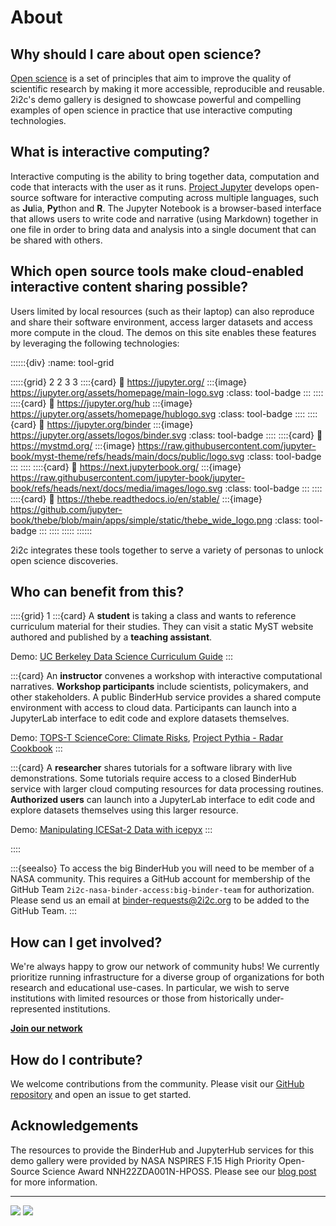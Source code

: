 # About

## Why should I care about open science?

[Open science](https://en.wikipedia.org/wiki/Open_science) is a set of principles that aim to improve the quality of scientific research by making it more accessible, reproducible and reusable. 2i2c's demo gallery is designed to showcase powerful and compelling examples of open science in practice that use interactive computing technologies.

## What is interactive computing?

Interactive computing is the ability to bring together data, computation and code that interacts with the user as it runs. [Project Jupyter](https://jupyter.org/) develops open-source software for interactive computing across multiple languages, such as **Ju**lia, **Py**thon and **R**. The Jupyter Notebook is a browser-based interface that allows users to write code and narrative (using Markdown) together in one file in order to bring data and analysis into a single document that can be shared with others.

## Which open source tools make cloud-enabled interactive content sharing possible?

Users limited by local resources (such as their laptop) can also reproduce and share their software environment, access larger datasets and access more compute in the cloud. The demos on this site enables these features by leveraging the following technologies:

::::::{div}
:name: tool-grid

:::::{grid} 2 2 3 3
::::{card}
:link: https://jupyter.org/
:::{image} https://jupyter.org/assets/homepage/main-logo.svg
:class: tool-badge
:::
::::
::::{card}
:link: https://jupyter.org/hub
:::{image} https://jupyter.org/assets/homepage/hublogo.svg
:class: tool-badge
::::
::::{card}
:link: https://jupyter.org/binder
:::{image} https://jupyter.org/assets/logos/binder.svg
:class: tool-badge
::::
::::{card}
:link: https://mystmd.org/
:::{image} https://raw.githubusercontent.com/jupyter-book/myst-theme/refs/heads/main/docs/public/logo.svg
:class: tool-badge
:::
::::
::::{card}
:link: https://next.jupyterbook.org/
:::{image} https://raw.githubusercontent.com/jupyter-book/jupyter-book/refs/heads/next/docs/media/images/logo.svg
:class: tool-badge
:::
::::
::::{card}
:link: https://thebe.readthedocs.io/en/stable/
:::{image} https://github.com/jupyter-book/thebe/blob/main/apps/simple/static/thebe_wide_logo.png
:class: tool-badge
:::
::::
:::::
::::::

2i2c integrates these tools together to serve a variety of personas to unlock open science discoveries.

## Who can benefit from this?

::::{grid} 1
:::{card}
A **student** is taking a class and wants to reference curriculum material for their studies. They can visit a static MyST website authored and published by a **teaching assistant**.

Demo: [UC Berkeley Data Science Curriculum Guide](xref:datahub/#what-is-this-guide-and-who-is-it-for)
:::

:::{card}
An **instructor** convenes a workshop with interactive computational narratives. **Workshop participants** include scientists, policymakers, and other stakeholders. A public BinderHub service provides a shared compute environment with access to cloud data. Participants can launch into a JupyterLab interface to edit code and explore datasets themselves.

Demo: [TOPS-T ScienceCore: Climate Risks](xref:climaterisk/getting-nasa-earthdata-credentials#brief-introduction), [Project Pythia - Radar Cookbook](xref:pythia/moore-oklahoma-tornado#overview)
:::

:::{card}
A **researcher** shares tutorials for a software library with live demonstrations. Some tutorials require access to a closed BinderHub service with larger cloud computing resources for data processing routines. **Authorized users** can launch into a JupyterLab interface to edit code and explore datasets themselves using this larger resource.

Demo: [Manipulating ICESat-2 Data with icepyx](xref:icepyx/quest-argo-data-access#define-the-quest-object)
:::

::::

:::{seealso}
To access the big BinderHub you will need to be member of a NASA community. This requires a GitHub account for membership of the GitHub Team `2i2c-nasa-binder-access:big-binder-team` for authorization. Please send us an email at [binder-requests@2i2c.org](mailto:binder-requests@2i2c.org) to be added to the GitHub Team.
:::

## How can I get involved?

We're always happy to grow our network of community hubs! We currently prioritize running infrastructure for a diverse group of organizations for both research and educational use-cases. In particular, we wish to serve institutions with limited resources or those from historically under-represented institutions.

[**Join our network**](https:2i2c.org/join)

## How do I contribute?

We welcome contributions from the community. Please visit our [GitHub repository](https://github.com/2i2c-org/demo-gallery) and open an issue to get started.

## Acknowledgements

The resources to provide the BinderHub and JupyterHub services for this demo gallery were provided by NASA NSPIRES F.15 High Priority Open-Source Science Award NNH22ZDA001N-HPOSS. Please see our [blog post](https://2i2c.org/blog/2024/nasa-ephemeral-hubs/) for more information.

---

![](xref:shared#note-launcher)
![](xref:shared#hint-binder)
